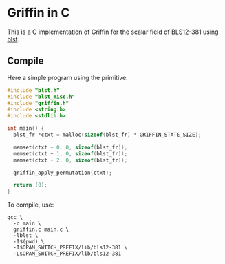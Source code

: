 # Griffin in C

This is a C implementation of Griffin for the scalar field of BLS12-381 using [blst](https://github.com/supranational/blst/).

## Compile

Here a simple program using the primitive:
```C
#include "blst.h"
#include "blst_misc.h"
#include "griffin.h"
#include <string.h>
#include <stdlib.h>

int main() {
  blst_fr *ctxt = malloc(sizeof(blst_fr) * GRIFFIN_STATE_SIZE);

  memset(ctxt + 0, 0, sizeof(blst_fr));
  memset(ctxt + 1, 0, sizeof(blst_fr));
  memset(ctxt + 2, 0, sizeof(blst_fr));

  griffin_apply_permutation(ctxt);

  return (0);
}
```

To compile, use:
```
gcc \
  -o main \
  griffin.c main.c \
  -lblst \
  -I$(pwd) \
  -I$OPAM_SWITCH_PREFIX/lib/bls12-381 \
  -L$OPAM_SWITCH_PREFIX/lib/bls12-381
```
